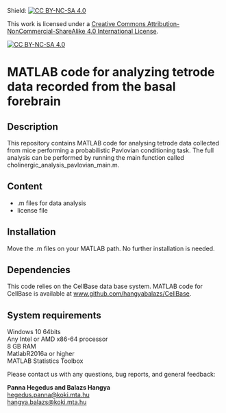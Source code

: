 Shield: [![CC BY-NC-SA 4.0][cc-by-nc-sa-shield]][cc-by-nc-sa]

This work is licensed under a [Creative Commons Attribution-NonCommercial-ShareAlike 4.0 International License][cc-by-nc-sa].

[![CC BY-NC-SA 4.0][cc-by-nc-sa-image]][cc-by-nc-sa]

[cc-by-nc-sa]: http://creativecommons.org/licenses/by-nc-sa/4.0/
[cc-by-nc-sa-image]: https://licensebuttons.net/l/by-nc-sa/4.0/88x31.png
[cc-by-nc-sa-shield]: https://img.shields.io/badge/License-CC%20BY--NC--SA%204.0-lightgrey.svg

# MATLAB code for analyzing tetrode data recorded from the basal forebrain

## Description

This repository contains MATLAB code for analysing tetrode data collected from mice performing a probabilistic Pavlovian conditioning task.
The full analysis can be performed by running the main function called cholinergic_analysis_pavlovian_main.m.

## Content
- .m files for data analysis
- license file

## Installation

Move the .m files on your MATLAB path. No further installation is needed.

## Dependencies

This code relies on the CellBase data base system.
MATLAB code for CellBase is available at www.github.com/hangyabalazs/CellBase.

## System requirements  
Windows 10 64bits  
Any Intel or AMD x86-64 processor  
8 GB RAM  
MatlabR2016a or higher  
MATLAB Statistics Toolbox  

Please contact us with any questions, bug reports, and general feedback:

**Panna Hegedus and Balazs Hangya**  
hegedus.panna@koki.mta.hu  
hangya.balazs@koki.mta.hu
